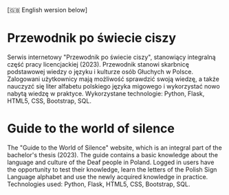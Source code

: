 [🇬🇧 English wersion below]
# Przewodnik po świecie ciszy
Serwis internetowy "Przewodnik po świecie ciszy", stanowiący integralną część pracy licencjackiej (2023).
Przewodnik stanowi skarbnicę podstawowej wiedzy o języku i kulturze osób Głuchych w Polsce. 
Zalogowani użytkownicy mają możliwość sprawdzić swoją wiedzę, a także nauczyzć się liter alfabetu polskiego języka migowego i wykorzystać nowo nabytą wiedzę w praktyce.
Wykorzystane technologie: Python, Flask, HTML5, CSS, Bootstrap, SQL.

# Guide to the world of silence
The "Guide to the World of Silence" website, which is an integral part of the bachelor's thesis (2023).
The guide contains a basic knowledge about the language and culture of the Deaf people in Poland. 
Logged in users have the opportunity to test their knowledge, learn the letters of the Polish Sign Language alphabet and use the newly acquired knowledge in practice.
Technologies used: Python, Flask, HTML5, CSS, Bootstrap, SQL.
